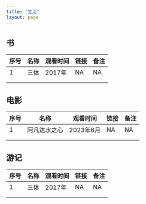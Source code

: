 ```yaml
---
title: "生活"
layout: page
---
```


## 书
  
| 序号 	| 名称 	| 观看时间 	| 链接 	| 备注 	|
|------	|------	|----------	|------	|------	|
| 1    	| 三体   | 2017年  	 | NA    | NA    |
|      	|      	|          	|      	|      	|
|      	|      	|          	|      	|      	|

## 电影
  
| 序号 	| 名称 	| 观看时间 	| 链接 	| 备注 	|
|------	|------	|----------	|------	|------ |
| 1    	| 阿凡达水之心	| 2023年6月 |  NA   |  NA  	|
|      	|      	|          	|      	|      	|
|      	|      	|          	|      	|      	|

## 游记
  
| 序号 	| 名称 	| 观看时间 	| 链接 	| 备注 	|
|------	|------	|----------	|------	|------	|
| 1    	| 三体   | 2017年  	 | NA    | NA    |
|      	|      	|          	|      	|      	|
|      	|      	|          	|      	|      	|